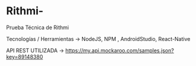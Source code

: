 # Rithmi-
Prueba Técnica de Rithmi

Tecnologías / Herramientas
-> NodeJS, NPM , AndroidStudio, React-Native

API REST UTILIZADA -> https://my.api.mockaroo.com/samples.json?key=89148380